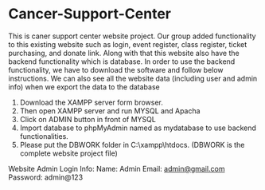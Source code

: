 # Cancer-Support-Center
This is caner support center website project. Our group added functionality to this existing website such as login, event register, class register, ticket purchasing, and donate link. 
Along with that this website also have the backend functionality which is database. In order to use the backend functionality, we have to download the software and follow below instructions. 
We can also see all the website data (including user and admin info) when we export the data to the database

1) Download the XAMPP server form browser.
2) Then open XAMPP server and run MYSQL and Apacha
3) Click on ADMIN button in front of MYSQL
4) Import database to phpMyAdmin named as mydatabase to use backend functionalities.
5) Please put the DBWORK folder in C:\xampp\htdocs. (DBWORK is the complete website project file)

Website Admin Login Info:
Name: Admin
Email: admin@gmail.com
Password: admin@123
